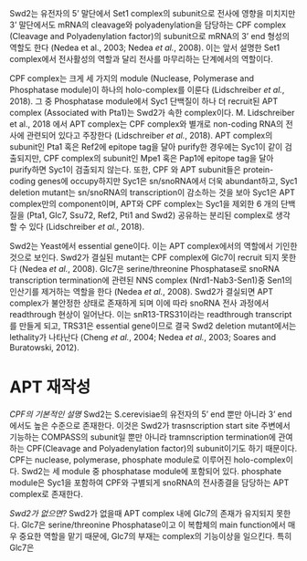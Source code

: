 Swd2는 유전자의 5’ 말단에서 Set1 complex의 subunit으로 전사에 영향을 미치지만 3’ 말단에서도 mRNA의 cleavage와 polyadenylation을 담당하는 CPF complex (Cleavage and Polyadenylation factor)의 subunit으로 mRNA의 3’ end 형성의 역할도 한다 (Nedea et al., 2003; Nedea _et al._, 2008). 이는 앞서 설명한 Set1 complex에서 전사활성의 역할과 달리 전사를 마무리하는 단계에서의 역할이다.

CPF complex는 크게 세 가지의 module (Nuclease, Polymerase and Phosphatase module)이 하나의 holo-complex를 이룬다 (Lidschreiber _et al._, 2018). 그 중 Phosphatase module에서 Syc1 단백질이 하나 더 recruit된 APT complex (Associated with Pta1)는 Swd2가 속한 complex이다. M. Lidschreiber et al., 2018 에서 APT complex는 CPF complex와 별개로 non-coding RNA의 전사에 관련되어 있다고 주장한다 (Lidschreiber _et al._, 2018). APT complex의 subunit인 Pta1 혹은 Ref2에 epitope tag을 달아 purify한 경우에는 Syc1이 같이 검출되지만, CPF complex의 subunit인 Mpe1 혹은 Pap1에 epitope tag을 달아 purify하면 Syc1이 검출되지 않는다. 또한, CPF 와 APT subunit들은 protein-coding genes에 occupy하지만 Syc1은 sn/snoRNA에서 더욱 abundant하고, Syc1 deletion mutant는 sn/snoRNA의 transcription이 감소하는 것을 보아 Syc1은 APT complex만의 component이며, APT와 CPF complex는 Syc1을 제외한 6 개의 단백질을 (Pta1, Glc7, Ssu72, Ref2, Pti1 and Swd2) 공유하는 분리된 complex로 생각할 수 있다 (Lidschreiber _et al._, 2018).

Swd2는 Yeast에서 essential gene이다. 이는 APT complex에서의 역할에서 기인한 것으로 보인다. Swd2가 결실된 mutant는 CPF complex에 Glc7이 recruit 되지 못한다 (Nedea _et al._, 2008). Glc7은 serine/threonine Phosphatase로 snoRNA transcription termination에 관련된 NNS complex (Nrd1-Nab3-Sen1)중 Sen1의 인산기를 제거하는 역할을 한다 (Nedea _et al._, 2008). Swd2가 결실되면 APT complex가 불안정한 상태로 존재하게 되며 이에 따라 snoRNA 전사 과정에서 readthrough 현상이 일어난다. 이는 snR13-TRS31이라는 readthrough transcript를 만들게 되고, TRS31은 essential gene이므로 결국 Swd2 deletion mutant에서는 lethality가 나타난다 (Cheng _et al._, 2004; Nedea _et al._, 2003; Soares and Buratowski, 2012).


# APT 재작성

*CPF의 기본적인 설명*
Swd2는 S.cerevisiae의 유전자의 5’ end 뿐만 아니라 3’ end에서도 높은 수준으로 존재한다. 이것은 Swd2가 trasnscription start site 주변에서 기능하는 COMPASS의 subunit일 뿐만 아니라 tramnscription termination에 관여하는 CPF(Cleavage and Polyadenylation factor)의 subunit이기도 하기 때문이다. CPF는 nuclease, polymerase, phosphate module로 이루어진 holo-complex이다. Swd2는 세 module 중 phosphatase module에 포함되어 있다. phosphate module은 Syc1을 포함하여 CPF와 구별되게 snoRNA의 전사종결을 담당하는 APT complex로 존재한다.

*Swd2가 없으면?*
Swd2가 없을때 APT complex 내에 Glc7의 존재가 유지되지 못한다. Glc7은 serine/threonine Phosphatase이고 이 복합체의 main function에서 매우 중요한 역할을 맡기 때문에, Glc7의 부재는 complex의 기능이상을 일으킨다. 특히 Glc7은 